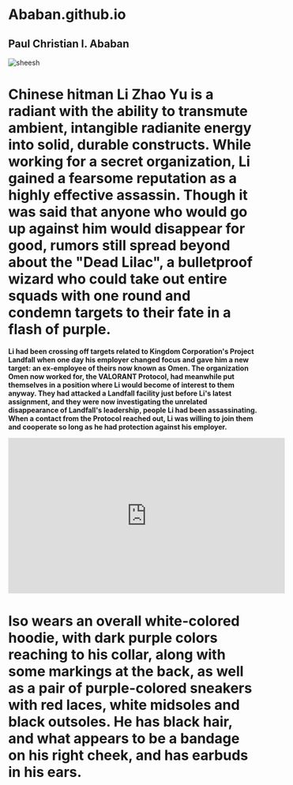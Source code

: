 # Ababan.github.io
## **Paul Christian I. Ababan**
![sheesh](https://pbs.twimg.com/media/F8rtTcoa8AAkoRv.jpg)

# **Chinese hitman Li Zhao Yu is a radiant with the ability to transmute ambient, intangible radianite energy into solid, durable constructs. While working for a secret organization, Li gained a fearsome reputation as a highly effective assassin. Though it was said that anyone who would go up against him would disappear for good, rumors still spread beyond about the "Dead Lilac", a bulletproof wizard who could take out entire squads with one round and condemn targets to their fate in a flash of purple.**

**Li had been crossing off targets related to Kingdom Corporation's Project Landfall when one day his employer changed focus and gave him a new target: an ex-employee of theirs now known as Omen. The organization Omen now worked for, the VALORANT Protocol, had meanwhile put themselves in a position where Li would become of interest to them anyway. They had attacked a Landfall facility just before Li's latest assignment, and they were now investigating the unrelated disappearance of Landfall's leadership, people Li had been assassinating. When a contact from the Protocol reached out, Li was willing to join them and cooperate so long as he had protection against his employer.**


<iframe width="560" height="315" src="https://www.youtube.com/embed/8OgcHAv6Jvk?si=h1nBJOG7wniQJZ_b" title="YouTube video player" frameborder="0" allow="accelerometer; autoplay; clipboard-write; encrypted-media; gyroscope; picture-in-picture; web-share" allowfullscreen></iframe>

# **Iso wears an overall white-colored hoodie, with dark purple colors reaching to his collar, along with some markings at the back, as well as a pair of purple-colored sneakers with red laces, white midsoles and black outsoles. He has black hair, and what appears to be a bandage on his right cheek, and has earbuds in his ears.**
